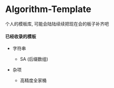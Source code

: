 # Algorithm-Template

个人的模板库, 可能会陆陆续续把现在会的板子补齐吧



#### 已经收录的模板

- 字符串
  - SA (后缀数组)

- 杂项
  - 高精度全家桶